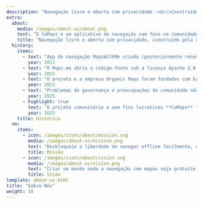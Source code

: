 ```yaml
---
description: "Navegação livre e aberta com privacidade -<br/>Construído pela comunidade"
extra:
  about:
    media: /images/about-us/about.png
    text: "O CoMaps é um aplicativo de navegação com foco na comunidade, voltado para viajantes – motoristas, caminhantes e ciclistas. Utiliza dados do OpenStreetMap fornecido por pessoas de todo o mundo. O app oferece navegação com privacidade – sem identificação de pessoas e sem coleta de dados. As funcionalidades do CoMaps podem operar sem uma conexão ativa com a internet para navegação offline em locais urbanos ou rurais, onde o serviço de internet móvel pode não estar disponível. O CoMaps é um projeto de código aberto e prioriza o desenvolvimento pela comunidade."
    title: "Navegação livre e aberta com privacidade, construído pela comunidade"
  history:
    items:
      - text: "App de navegação MapsWithMe criado (posteriormente renomeado para Maps.me)."
        year: 2011
      - text: "O Maps.me abriu o código-fonte sob a licença Apache 2.0."
        year: 2015
      - text: "O projeto e a empresa Organic Maps foram fundados com base no código-fonte do Maps.Me."
        year: 2021
      - text: "Problemas de governança e preocupações da comunidade não abordados pelos acionistas da empresa paralisaram o desenvolvimento do Organic Maps por meses."
        year: 2025
      - highlight: true
        text: "O projeto comunitário e sem fins lucrativos **CoMaps** foi fundado por antigos colaboradores do Organic Maps, com base no código-fonte do Organic Maps."
        year: 2025
    title: Histórico
  vm:
    items:
      - icon: /images/icons/about/mission.svg
        media: /images/about-us/mission.png
        text: "Desbloqueie a liberdade de navegar offline facilmente, com mapas focados em privacidade para motoristas, caminhantes e ciclistas, fornecidos pela comunidade."
        title: Missão
      - icon: /images/icons/about/vision.svg
        media: /images/about-us/vision.png
        text: "Criar um mundo onde a navegação com mapas seja gratuito e com a privacidade por padrão como a primeira escolha no mundo."
        title: Visão
template: about-us.html
title: "Sobre Nós"
weight: 10
---
```

